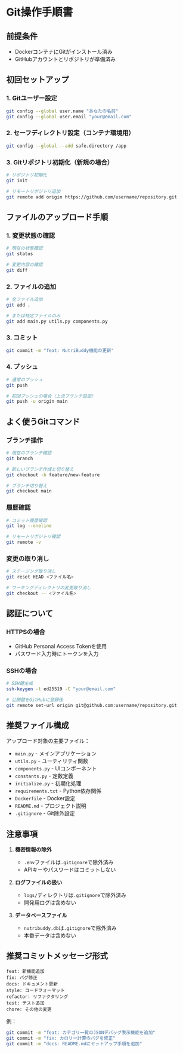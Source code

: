 # Git操作手順書

## 前提条件
- DockerコンテナにGitがインストール済み
- GitHubアカウントとリポジトリが準備済み

## 初回セットアップ

### 1. Gitユーザー設定
```bash
git config --global user.name "あなたの名前"
git config --global user.email "your@email.com"
```

### 2. セーフディレクトリ設定（コンテナ環境用）
```bash
git config --global --add safe.directory /app
```

### 3. Gitリポジトリ初期化（新規の場合）
```bash
# リポジトリ初期化
git init

# リモートリポジトリ追加
git remote add origin https://github.com/username/repository.git
```

## ファイルのアップロード手順

### 1. 変更状態の確認
```bash
# 現在の状態確認
git status

# 変更内容の確認
git diff
```

### 2. ファイルの追加
```bash
# 全ファイル追加
git add .

# または特定ファイルのみ
git add main.py utils.py components.py
```

### 3. コミット
```bash
git commit -m "feat: NutriBuddy機能の更新"
```

### 4. プッシュ
```bash
# 通常のプッシュ
git push

# 初回プッシュの場合（上流ブランチ設定）
git push -u origin main
```

## よく使うGitコマンド

### ブランチ操作
```bash
# 現在のブランチ確認
git branch

# 新しいブランチ作成と切り替え
git checkout -b feature/new-feature

# ブランチ切り替え
git checkout main
```

### 履歴確認
```bash
# コミット履歴確認
git log --oneline

# リモートリポジトリ確認
git remote -v
```

### 変更の取り消し
```bash
# ステージング取り消し
git reset HEAD <ファイル名>

# ワーキングディレクトリの変更取り消し
git checkout -- <ファイル名>
```

## 認証について

### HTTPSの場合
- GitHub Personal Access Tokenを使用
- パスワード入力時にトークンを入力

### SSHの場合
```bash
# SSH鍵生成
ssh-keygen -t ed25519 -C "your@email.com"

# 公開鍵をGitHubに登録後
git remote set-url origin git@github.com:username/repository.git
```

## 推奨ファイル構成

アップロード対象の主要ファイル：
- `main.py` - メインアプリケーション
- `utils.py` - ユーティリティ関数
- `components.py` - UIコンポーネント
- `constants.py` - 定数定義
- `initialize.py` - 初期化処理
- `requirements.txt` - Python依存関係
- `Dockerfile` - Docker設定
- `README.md` - プロジェクト説明
- `.gitignore` - Git除外設定

## 注意事項

1. **機密情報の除外**
   - `.env`ファイルは`.gitignore`で除外済み
   - APIキーやパスワードはコミットしない

2. **ログファイルの扱い**
   - `logs/`ディレクトリは`.gitignore`で除外済み
   - 開発用ログは含めない

3. **データベースファイル**
   - `nutribuddy.db`は`.gitignore`で除外済み
   - 本番データは含めない

## 推奨コミットメッセージ形式

```
feat: 新機能追加
fix: バグ修正
docs: ドキュメント更新
style: コードフォーマット
refactor: リファクタリング
test: テスト追加
chore: その他の変更
```

例：
```bash
git commit -m "feat: カテゴリ一覧のJSONデバッグ表示機能を追加"
git commit -m "fix: カロリー計算のバグを修正"
git commit -m "docs: README.mdにセットアップ手順を追加"
```